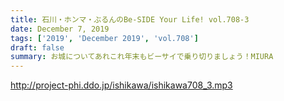 ```yaml
---
title: 石川・ホンマ・ぶるんのBe-SIDE Your Life! vol.708-3
date: December 7, 2019
tags: ['2019', 'December 2019', 'vol.708']
draft: false
summary: お城についてあれこれ年末もビーサイで乗り切りましょう！MIURA
---
```


http://project-phi.ddo.jp/ishikawa/ishikawa708_3.mp3